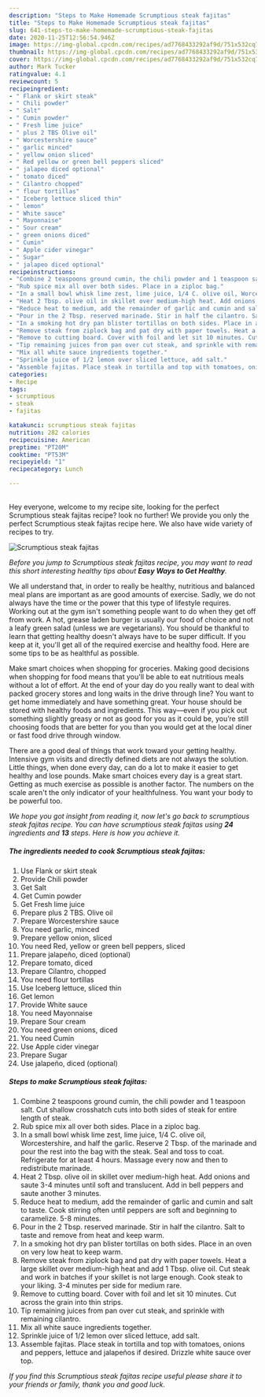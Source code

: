 ```yaml
---
description: "Steps to Make Homemade Scrumptious steak fajitas"
title: "Steps to Make Homemade Scrumptious steak fajitas"
slug: 641-steps-to-make-homemade-scrumptious-steak-fajitas
date: 2020-11-25T12:56:54.946Z
image: https://img-global.cpcdn.com/recipes/ad7768433292af9d/751x532cq70/scrumptious-steak-fajitas-recipe-main-photo.jpg
thumbnail: https://img-global.cpcdn.com/recipes/ad7768433292af9d/751x532cq70/scrumptious-steak-fajitas-recipe-main-photo.jpg
cover: https://img-global.cpcdn.com/recipes/ad7768433292af9d/751x532cq70/scrumptious-steak-fajitas-recipe-main-photo.jpg
author: Mark Tucker
ratingvalue: 4.1
reviewcount: 5
recipeingredient:
- " Flank or skirt steak"
- " Chili powder"
- " Salt"
- " Cumin powder"
- " Fresh lime juice"
- " plus 2 TBS Olive oil"
- " Worcestershire sauce"
- " garlic minced"
- " yellow onion sliced"
- " Red yellow or green bell peppers sliced"
- " jalapeo diced optional"
- " tomato diced"
- " Cilantro chopped"
- " flour tortillas"
- " Iceberg lettuce sliced thin"
- " lemon"
- " White sauce"
- " Mayonnaise"
- " Sour cream"
- " green onions diced"
- " Cumin"
- " Apple cider vinegar"
- " Sugar"
- " jalapeo diced optional"
recipeinstructions:
- "Combine 2 teaspoons ground cumin, the chili powder and 1 teaspoon salt. Cut shallow crosshatch cuts into both sides of steak for entire length of steak."
- "Rub spice mix all over both sides. Place in a ziploc bag."
- "In a small bowl whisk lime zest, lime juice, 1/4 C. olive oil, Worcestershire, and half the garlic. Reserve 2 Tbsp. of the marinade and pour the rest into the bag with the steak. Seal and toss to coat. Refrigerate for at least 4 hours. Massage every now and then to redistribute marinade."
- "Heat 2 Tbsp. olive oil in skillet over medium-high heat. Add onions and saute 3-4 minutes until soft and translucent. Add in bell peppers and saute another 3 minutes."
- "Reduce heat to medium, add the remainder of garlic and cumin and salt to taste. Cook stirring often until peppers are soft and beginning to caramelize. 5-8 minutes."
- "Pour in the 2 Tbsp. reserved marinade. Stir in half the cilantro. Salt to taste and remove from heat and keep warm."
- "In a smoking hot dry pan blister tortillas on both sides. Place in an oven on very low heat to keep warm."
- "Remove steak from ziplock bag and pat dry with paper towels. Heat a large skillet over medium-high heat and add 1 Tbsp. olive oil. Cut steak and work in batches if your skillet is not large enough. Cook steak to your liking. 3-4 minutes per side for medium rare."
- "Remove to cutting board. Cover with foil and let sit 10 minutes. Cut across the grain into thin strips."
- "Tip remaining juices from pan over cut steak, and sprinkle with remaining cilantro."
- "Mix all white sauce ingredients together."
- "Sprinkle juice of 1/2 lemon over sliced lettuce, add salt."
- "Assemble fajitas. Place steak in tortilla and top with tomatoes, onions and peppers, lettuce and jalapeños if desired. Drizzle white sauce over top."
categories:
- Recipe
tags:
- scrumptious
- steak
- fajitas

katakunci: scrumptious steak fajitas 
nutrition: 282 calories
recipecuisine: American
preptime: "PT20M"
cooktime: "PT53M"
recipeyield: "1"
recipecategory: Lunch

---
```

<br>
Hey everyone, welcome to my recipe site, looking for the perfect Scrumptious steak fajitas recipe? look no further! We provide you only the perfect Scrumptious steak fajitas recipe here. We also have wide variety of recipes to try.
<br>


![Scrumptious steak fajitas](https://img-global.cpcdn.com/recipes/ad7768433292af9d/751x532cq70/scrumptious-steak-fajitas-recipe-main-photo.jpg)

<i>Before you jump to Scrumptious steak fajitas recipe, you may want to read this short interesting healthy tips about <strong>Easy Ways to Get Healthy</strong>.</i>

We all understand that, in order to really be healthy, nutritious and balanced meal plans are important as are good amounts of exercise. Sadly, we do not always have the time or the power that this type of lifestyle requires. Working out at the gym isn't something people want to do when they get off from work. A hot, grease laden burger is usually our food of choice and not a leafy green salad (unless we are vegetarians). You should be thankful to learn that getting healthy doesn't always have to be super difficult. If you keep at it, you'll get all of the required exercise and healthy food. Here are some tips to be as healthful as possible.

Make smart choices when shopping for groceries. Making good decisions when shopping for food means that you'll be able to eat nutritious meals without a lot of effort. At the end of your day do you really want to deal with packed grocery stores and long waits in the drive through line? You want to get home immediately and have something great. Your house should be stored with healthy foods and ingredients. This way—even if you pick out something slightly greasy or not as good for you as it could be, you’re still choosing foods that are better for you than you would get at the local diner or fast food drive through window.

There are a good deal of things that work toward your getting healthy. Intensive gym visits and directly defined diets are not always the solution. Little things, when done every day, can do a lot to make it easier to get healthy and lose pounds. Make smart choices every day is a great start. Getting as much exercise as possible is another factor. The numbers on the scale aren't the only indicator of your healthfulness. You want your body to be powerful too. 


<i>We hope you got insight from reading it, now let's go back to scrumptious steak fajitas recipe. You can have scrumptious steak fajitas using <strong>24</strong> ingredients and <strong>13</strong> steps. Here is how you achieve it.
</i>

##### The ingredients needed to cook Scrumptious steak fajitas:

1. Use  Flank or skirt steak
1. Provide  Chili powder
1. Get  Salt
1. Get  Cumin powder
1. Get  Fresh lime juice
1. Prepare  plus 2 TBS. Olive oil
1. Prepare  Worcestershire sauce
1. You need  garlic, minced
1. Prepare  yellow onion, sliced
1. You need  Red, yellow or green bell peppers, sliced
1. Prepare  jalapeño, diced (optional)
1. Prepare  tomato, diced
1. Prepare  Cilantro, chopped
1. You need  flour tortillas
1. Use  Iceberg lettuce, sliced thin
1. Get  lemon
1. Provide  White sauce
1. You need  Mayonnaise
1. Prepare  Sour cream
1. You need  green onions, diced
1. You need  Cumin
1. Use  Apple cider vinegar
1. Prepare  Sugar
1. Use  jalapeño, diced (optional)


##### Steps to make Scrumptious steak fajitas:

1. Combine 2 teaspoons ground cumin, the chili powder and 1 teaspoon salt. Cut shallow crosshatch cuts into both sides of steak for entire length of steak.
1. Rub spice mix all over both sides. Place in a ziploc bag.
1. In a small bowl whisk lime zest, lime juice, 1/4 C. olive oil, Worcestershire, and half the garlic. Reserve 2 Tbsp. of the marinade and pour the rest into the bag with the steak. Seal and toss to coat. Refrigerate for at least 4 hours. Massage every now and then to redistribute marinade.
1. Heat 2 Tbsp. olive oil in skillet over medium-high heat. Add onions and saute 3-4 minutes until soft and translucent. Add in bell peppers and saute another 3 minutes.
1. Reduce heat to medium, add the remainder of garlic and cumin and salt to taste. Cook stirring often until peppers are soft and beginning to caramelize. 5-8 minutes.
1. Pour in the 2 Tbsp. reserved marinade. Stir in half the cilantro. Salt to taste and remove from heat and keep warm.
1. In a smoking hot dry pan blister tortillas on both sides. Place in an oven on very low heat to keep warm.
1. Remove steak from ziplock bag and pat dry with paper towels. Heat a large skillet over medium-high heat and add 1 Tbsp. olive oil. Cut steak and work in batches if your skillet is not large enough. Cook steak to your liking. 3-4 minutes per side for medium rare.
1. Remove to cutting board. Cover with foil and let sit 10 minutes. Cut across the grain into thin strips.
1. Tip remaining juices from pan over cut steak, and sprinkle with remaining cilantro.
1. Mix all white sauce ingredients together.
1. Sprinkle juice of 1/2 lemon over sliced lettuce, add salt.
1. Assemble fajitas. Place steak in tortilla and top with tomatoes, onions and peppers, lettuce and jalapeños if desired. Drizzle white sauce over top.


<i>If you find this Scrumptious steak fajitas recipe useful please share it to your friends or family, thank you and good luck.</i>
